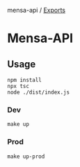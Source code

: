 mensa-api / [Exports](modules.md)

# Mensa-API

## Usage
```
npm install
npx tsc
node ./dist/index.js
```

### Dev
```
make up
```

### Prod
```
make up-prod
```
